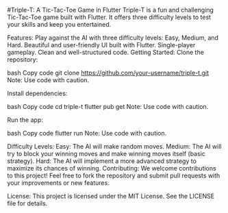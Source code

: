 #Triple-T: A Tic-Tac-Toe Game in Flutter
Triple-T is a fun and challenging Tic-Tac-Toe game built with Flutter. It offers three difficulty levels to test your skills and keep you entertained.

Features:
Play against the AI with three difficulty levels: Easy, Medium, and Hard.
Beautiful and user-friendly UI built with Flutter.
Single-player gameplay.
Clean and well-structured code.
Getting Started:
Clone the repository:

bash
Copy code
git clone https://github.com/your-username/triple-t.git
Note: Use code with caution.

Install dependencies:

bash
Copy code
cd triple-t
flutter pub get
Note: Use code with caution.

Run the app:

bash
Copy code
flutter run
Note: Use code with caution.

Difficulty Levels:
Easy: The AI will make random moves.
Medium: The AI will try to block your winning moves and make winning moves itself (basic strategy).
Hard: The AI will implement a more advanced strategy to maximize its chances of winning.
Contributing:
We welcome contributions to this project! Feel free to fork the repository and submit pull requests with your improvements or new features.

License:
This project is licensed under the MIT License. See the LICENSE file for details.
